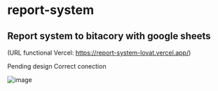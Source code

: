 # report-system
## Report system to bitacory with google sheets

(URL functional Vercel: https://report-system-lovat.vercel.app/)

Pending design
Correct conection

![image](https://github.com/user-attachments/assets/64310e8f-1e1d-4546-b9e0-778f74f2df58)

